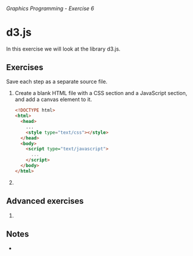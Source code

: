 ###### Graphics Programming - Exercise 6
# d3.js
In this exercise we will look at the library d3.js.

## Exercises
Save each step as a separate source file.

1. Create a blank HTML file with a CSS section and a JavaScript section, and add a canvas element to it.

    ```html
    <!DOCTYPE html>
    <html>
      <head>
        ...
        <style type="text/css"></style>
      </head>
      <body>
        <script type="text/javascript">
          ...
        </script>
      </body>
    </html>
    ```

1.

## Advanced exercises

1. 

## Notes

- 
